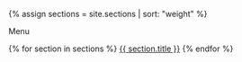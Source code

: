 {% assign sections = site.sections | sort: "weight" %}
<div id="primary-nav" class="flexbox">
	<p id="menu-toggle">Menu</p>
  {% for section in sections %}
    <a href="#{{ section.title }}">{{ section.title }}</a>
  {% endfor %}
</div>